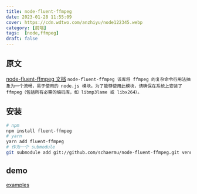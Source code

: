 ```yaml
---
title: node-fluent-ffmpeg
date: 2023-01-28 11:55:09
cover: https://cdn.wdtwo.com/anzhiyu/node122345.webp
category: [前端]
tags:  [node,ffmpeg]
draft: false
---
```


## 原文
[node-fluent-ffmpeg 文档](https://luneshao.github.io/2020/2020-04-07-fluent-ffmpeg-api/)
`node-fluent-ffmpeg 该库将 ffmpeg 的复杂命令行用法抽象为一个流畅，易于使用的 node.js 模块。为了能够使用此模块，请确保在系统上安装了ffmpeg（包括所有必需的编码库，如 libmp3lame 或 libx264）。`

<!--more-->
## 安装
```bash
# npm
npm install fluent-ffmpeg
# yarn
yarn add fluent-ffmpeg
# 作为一个 submodule
git submodule add git://github.com/schaermu/node-fluent-ffmpeg.git vendor/fluent-ffmpeg
```
## demo
[examples](https://github.com/fluent-ffmpeg/node-fluent-ffmpeg/tree/master/examples)

























